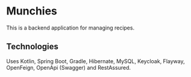 # Munchies

This is a backend application for managing recipes.

## Technologies

Uses Kotlin, Spring Boot, Gradle, Hibernate, MySQL, Keycloak, Flayway, OpenFeign, OpenApi (Swagger) and RestAssured.
